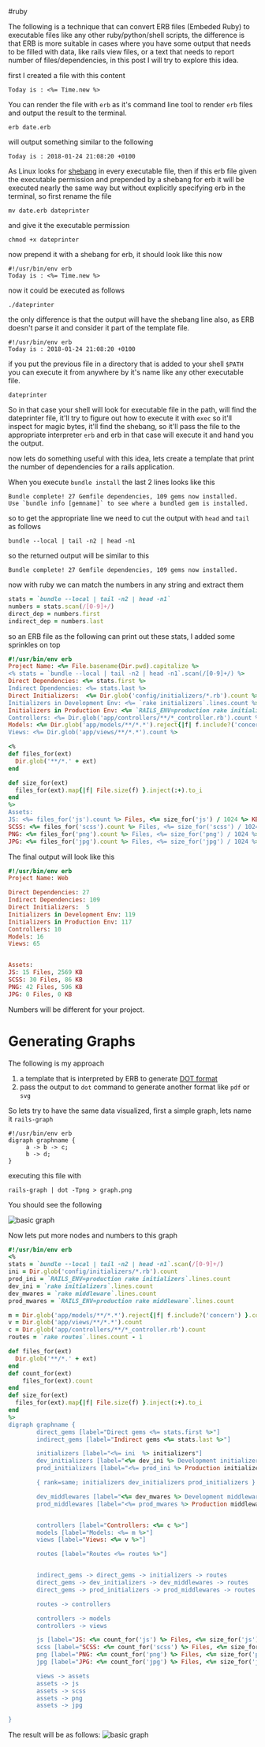 #ruby 

The following is a technique that can convert ERB files (Embeded Ruby) to
executable files like any other ruby/python/shell scripts, the difference is
that ERB is more suitable in cases where you have some output that needs to be
filled with data, like rails view files, or a text that needs to report number of
files/dependencies, in this post I will try to explore this idea.

first I created a file with this content

```erb
Today is : <%= Time.new %>
```

You can render the file with `erb` as it's command line tool to render `erb`
files and output the result to the terminal.

```shell
erb date.erb
```

will output something similar to the following
```
Today is : 2018-01-24 21:08:20 +0100
```

As Linux looks for [shebang](https://en.wikipedia.org/wiki/Shebang_(Unix)) in
every executable file, then if this erb file given the executable permission and
prepended by a shebang for erb it will be executed nearly the same way but
without explicitly specifying erb in the terminal, so first rename the file

```shell
mv date.erb dateprinter
```

and give it the executable permission
```shell
chmod +x dateprinter
```

now prepend it with a shebang for erb, it should look like this now
```erb
#!/usr/bin/env erb
Today is : <%= Time.new %>
```

now it could be executed as follows
```shell
./dateprinter
```

the only difference is that the output will have the shebang line also, as ERB
doesn't parse it and consider it part of the template file.
```text
#!/usr/bin/env erb
Today is : 2018-01-24 21:08:20 +0100
```

if you put the previous file in a directory that is added to your shell `$PATH`
you can execute it from anywhere by it's name like any other executable file.
```shell
dateprinter
```

So in that case your shell will look for executable file in the path, will find
the dateprinter file, it'll try to figure out how to execute it with `exec` so
it'll inspect for magic bytes, it'll find the shebang, so it'll pass the file
to the appropriate interpreter `erb` and erb in that case will execute it and
hand you the output.

now lets do something useful with this idea, lets create a template that print
the number of dependencies for a rails application.

When you execute `bundle install` the last 2 lines looks like this

```text
Bundle complete! 27 Gemfile dependencies, 109 gems now installed.
Use `bundle info [gemname]` to see where a bundled gem is installed.
```

so to get the appropriate line we need to cut the output with `head` and `tail`
as follows
```shell
bundle --local | tail -n2 | head -n1
```

so the returned output will be similar to this
```text
Bundle complete! 27 Gemfile dependencies, 109 gems now installed.
```

now with ruby we can match the numbers in any string and extract them
```ruby
stats = `bundle --local | tail -n2 | head -n1`
numbers = stats.scan(/[0-9]+/)
direct_dep = numbers.first
indirect_dep = numbers.last
```

so an ERB file as the following can print out these stats, I added some
sprinkles on top

```ruby
#!/usr/bin/env erb
Project Name: <%= File.basename(Dir.pwd).capitalize %>
<% stats = `bundle --local | tail -n2 | head -n1`.scan(/[0-9]+/) %>
Direct Dependencies: <%= stats.first %>
Indirect Dpendencies: <%= stats.last %>
Direct Initializers:  <%= Dir.glob('config/initializers/*.rb').count %>
Initializers in Development Env: <%= `rake initializers`.lines.count %>
Initializers in Production Env: <%= `RAILS_ENV=production rake initializers`.lines.count %>
Controllers: <%= Dir.glob('app/controllers/**/*_controller.rb').count %>
Models: <%= Dir.glob('app/models/**/*.*').reject{|f| f.include?('concern') }.count %>
Views: <%= Dir.glob('app/views/**/*.*').count %>

<%
def files_for(ext)
  Dir.glob('**/*.' + ext)
end

def size_for(ext)
  files_for(ext).map{|f| File.size(f) }.inject(:+).to_i
end
%>
Assets:
JS: <%= files_for('js').count %> Files, <%= size_for('js') / 1024 %> KB
SCSS: <%= files_for('scss').count %> Files, <%= size_for('scss') / 1024 %> KB
PNG: <%= files_for('png').count %> Files, <%= size_for('png') / 1024 %> KB
JPG: <%= files_for('jpg').count %> Files, <%= size_for('jpg') / 1024 %> KB
```

The final output will look like this

```ruby
#!/usr/bin/env erb
Project Name: Web

Direct Dependencies: 27
Indirect Dependencies: 109
Direct Initializers:  5
Initializers in Development Env: 119
Initializers in Production Env: 117
Controllers: 10
Models: 16
Views: 65


Assets:
JS: 15 Files, 2569 KB
SCSS: 30 Files, 86 KB
PNG: 42 Files, 596 KB
JPG: 0 Files, 0 KB
```

Numbers will be different for your project.

# Generating Graphs

The following is my approach

1. a template that is interpreted by ERB to generate [DOT format](https://en.wikipedia.org/wiki/DOT_(graph_description_language))
2. pass the output to `dot` command to generate another format like `pdf` or
   `svg`

So lets try to have the same data visualized, first a simple graph, lets name it `rails-graph`
```text
#!/usr/bin/env erb
digraph graphname {
     a -> b -> c;
     b -> d;
}
```

executing this file with
```shell
rails-graph | dot -Tpng > graph.png
```

You should see the following

![basic graph](/public/erb-graph-1.png)

Now lets put more nodes and numbers to this graph

```ruby
#!/usr/bin/env erb
<%
stats = `bundle --local | tail -n2 | head -n1`.scan(/[0-9]+/)
ini = Dir.glob('config/initializers/*.rb').count
prod_ini = `RAILS_ENV=production rake initializers`.lines.count
dev_ini = `rake initializers`.lines.count
dev_mwares = `rake middleware`.lines.count
prod_mwares = `RAILS_ENV=production rake middleware`.lines.count

m = Dir.glob('app/models/**/*.*').reject{|f| f.include?('concern') }.count
v = Dir.glob('app/views/**/*.*').count
c = Dir.glob('app/controllers/**/*_controller.rb').count
routes = `rake routes`.lines.count - 1

def files_for(ext)
  Dir.glob('**/*.' + ext)
end
def count_for(ext)
    files_for(ext).count
end
def size_for(ext)
  files_for(ext).map{|f| File.size(f) }.inject(:+).to_i
end
%>
digraph graphname {
        direct_gems [label="Direct gems <%= stats.first %>"]
        indirect_gems [label="Indirect gems <%= stats.last %>"]

        initializers [label="<%= ini  %> initializers"]
        dev_initializers [label="<%= dev_ini %> Development initializers"]
        prod_initializers [label="<%= prod_ini %> Production initializers"]

        { rank=same; initializers dev_initializers prod_initializers }

        dev_middlewares [label="<%= dev_mwares %> Development middlewares"]
        prod_middlewares [label="<%= prod_mwares %> Production middlewares"]


        controllers [label="Controllers: <%= c %>"]
        models [label="Models: <%= m %>"]
        views [label="Views: <%= v %>"]

        routes [label="Routes <%= routes %>"]


        indirect_gems -> direct_gems -> initializers -> routes
        direct_gems -> dev_initializers -> dev_middlewares -> routes
        direct_gems -> prod_initializers -> prod_middlewares -> routes

        routes -> controllers

        controllers -> models
        controllers -> views

        js [label="JS: <%= count_for('js') %> Files, <%= size_for('js') / 1024 %> KB"]
        scss [label="SCSS: <%= count_for('scss') %> Files, <%= size_for('scss') / 1024 %> KB"]
        png [label="PNG: <%= count_for('png') %> Files, <%= size_for('png') / 1024 %> KB"]
        jpg [label="JPG: <%= count_for('jpg') %> Files, <%= size_for('jpg') / 1024 %> KB"]

        views -> assets
        assets -> js
        assets -> scss
        assets -> png
        assets -> jpg

}
```

The result will be as follows:
![basic graph](/public/erb-graph-2.png)
